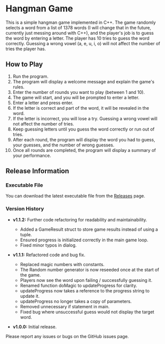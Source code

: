 # Hangman Game

This is a simple hangman game implemented in C++. The game randomly selects a word from a list of 1378 words (I will change that in the future, currently just messing around with C++), and the player's job is to guess the word by entering a letter. The player has 10 tries to guess the word correctly. Guessing a wrong vowel (a, e, u, i, o) will not affect the number of tries the player has.

## How to Play

1. Run the program.
2. The program will display a welcome message and explain the game's rules.
3. Enter the number of rounds you want to play (between 1 and 10).
4. The game will start, and you will be prompted to enter a letter.
5. Enter a letter and press enter.
6. If the letter is correct and part of the word, it will be revealed in the word.
7. If the letter is incorrect, you will lose a try. Guessing a wrong vowel will not affect the number of tries.
8. Keep guessing letters until you guess the word correctly or run out of tries.
9. After each round, the program will display the word you had to guess, your guesses, and the number of wrong guesses.
10. Once all rounds are completed, the program will display a summary of your performance.

## Release Information

### Executable File

You can download the latest executable file from the [Releases](https://github.com/KallMeMoh/hangman/releases) page.

### Version History

- **v1.1.2:** Further code refactoring for readability and maintainability.
  - Added a GameResult struct to store game results instead of using a tuple.
  - Ensured progress is initialized correctly in the main game loop.
  - Fixed minor typos in dialog.

- **v1.1.1:** Refactored code and bug fix.
  - Replaced magic numbers with constants.
  - The Random number generator is now reseeded once at the start of the game.
  - Players now see the word upon failing / successfully guessing it.
  - Renamed function doMagic to updateProgress for clarity.
  - updateProgress now takes a reference to the progress string to update it.
  - updateProgress no longer takes a copy of parameters.
  - Removed unnecessary if statement in main.
  - Fixed bug where unsuccessful guess would not display the target word.

- **v1.0.0:** Initial release.

Please report any issues or bugs on the GitHub issues page.

